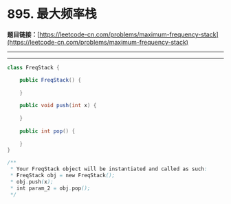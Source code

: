 # 895. 最大频率栈

**题目链接：**[https://leetcode-cn.com/problems/maximum-frequency-stack](https://leetcode-cn.com/problems/maximum-frequency-stack)

---

<Cards card="leetcode_895_maximum-frequency-stack"></Cards>

---

```java
class FreqStack {

    public FreqStack() {
        
    }
    
    public void push(int x) {
        
    }
    
    public int pop() {
        
    }
}

/**
 * Your FreqStack object will be instantiated and called as such:
 * FreqStack obj = new FreqStack();
 * obj.push(x);
 * int param_2 = obj.pop();
 */
```
